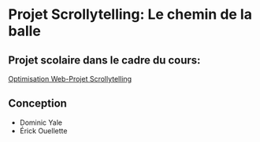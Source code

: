 # Projet Scrollytelling: Le chemin de la balle

## Projet scolaire dans le cadre du cours: <br>
<a href="https://tim-montmorency.com/timdoc/582-424MO/projet-scrollytelling/">Optimisation Web-Projet Scrollytelling</a>

## Conception
<ul>
  <li>Dominic Yale</li>
  <li>Érick Ouellette</li>
</ul>

